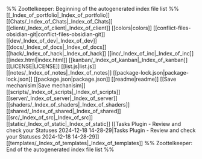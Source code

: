 %% Zoottelkeeper: Beginning of the autogenerated index file list  %%
 [[_Index_of_portfolio|_Index_of_portfolio]]
 [[Chats/_Index_of_Chats|_Index_of_Chats]]
 [[client/_Index_of_client|_Index_of_client]]
 [[colors|colors]]
 [[conflict-files-obsidian-git|conflict-files-obsidian-git]]
 [[dev/_Index_of_dev|_Index_of_dev]]
 [[docs/_Index_of_docs|_Index_of_docs]]
 [[hack/_Index_of_hack|_Index_of_hack]]
 [[inc/_Index_of_inc|_Index_of_inc]]
 [[index.html|index.html]]
 [[kanban/_Index_of_kanban|_Index_of_kanban]]
 [[LICENSE|LICENSE]]
 [[list.js|list.js]]
 [[notes/_Index_of_notes|_Index_of_notes]]
 [[package-lock.json|package-lock.json]]
 [[package.json|package.json]]
 [[readme|readme]]
 [[Save mechanisim|Save mechanisim]]
 [[scripts/_Index_of_scripts|_Index_of_scripts]]
 [[server/_Index_of_server|_Index_of_server]]
 [[shaders/_Index_of_shaders|_Index_of_shaders]]
 [[shared/_Index_of_shared|_Index_of_shared]]
 [[src/_Index_of_src|_Index_of_src]]
 [[static/_Index_of_static|_Index_of_static]]
 [[Tasks Plugin - Review and check your Statuses 2024-12-18 14-28-29|Tasks Plugin - Review and check your Statuses 2024-12-18 14-28-29]]
 [[templates/_Index_of_templates|_Index_of_templates]]
%% Zoottelkeeper: End of the autogenerated index file list  %%
